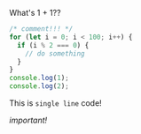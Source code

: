 What's 1 + 1??

```js
/* comment!!! */
for (let i = 0; i < 100; i++) {
  if (i % 2 === 0) {
    // do something
  }
}
console.log(1);
console.log(2);
```

This is `single line` code!

*important!*
